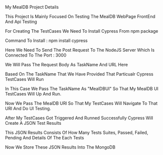 My MealDB Project Details

This Project Is Mainly Focused On Testing The MealDB WebPage FrontEnd And Api Testing

For Creating The TestCases We Need To Install Cypress From npm package

Command To Install : npm install cypress

Here We Need To Send The Post Request To The NodeJS Server Which Is Connected To The Port : 3000

We Will Pass The Request Body As TaskName And URL Here

Based On The TaskName That We Have Provided That Particualr Cypress TestCases Will Run

In This Case We Pass The TaskName As "MealDBUI" So That My MealDB UI TestCases Will Up And Run.

Now We Pass The MealDB URl So That My TestCases Will Navigate To That URl And Do UI Testing.

After My TestCases Got Triggered And Runned Successfully Cypress Will Create A JSON Test Results

This JSON Results Consists Of How Many Tests Suites, Passed, Failed, Pending And Details Of The Each Tests

Now We Store These JSON Results Into The MongoDB
